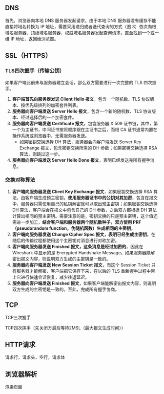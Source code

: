 ## DNS

首先，浏览器向本地 DNS 服务器发起请求，由于本地 DNS 服务器没有缓存不能直接将域名转换为 IP 地址，需要采用递归或者迭代查询的方式（图 3）依次向根域名服务器、顶级域名服务器、权威域名服务器发起查询请求，直至找到一个或一组 IP 地址，返回给浏览器。

## SSL（HTTPS）

### TLS四次握手（传输公钥）

如果客户端此前未与服务器建立会话，那么双方需要进行一次完整的 TLS 四次握手。

1. **客户端首先向服务器发送 Client Hello 报文**，包含一个随机数、TLS 协议版本、按优先级排列的加密套件列表。
2. **服务器向客户端发送 Server Hello 报文**，包含一个新的随机数、TLS 协议版本、经过选择后的一个加密套件。
3. **服务器向客户端发送 Certificate 报文**，包含服务器 X.509 证书链，其中，第一个为主证书，中间证书按照顺序跟在主证书之后，而根 CA 证书通常内置在操作系统或浏览器中，无需服务器发送。
   - 如果密钥交换选择 DH 算法，服务器会向客户端发送 Server Key Exchange 报文，包含密钥交换所需的 DH 参数；如果密钥交换选择 RSA 算法，则跳过这一步。
4. **服务器向客户端发送 Server Hello Done 报文**，表明已经发送完所有握手消息。

### 交换对称算法

1. **客户端向服务器发送 Client Key Exchange 报文**，如果密钥交换选择 RSA 算法，由客户端生成预主密钥，**使用服务器证书中的公钥对其加密**，包含在报文中，服务器只需使用自己的私钥解密就可以取出预主密钥；如果密钥交换选择 DH 算法，客户端会在报文中包含自己的 DH 参数，之后双方都根据 DH 算法计算出相同的预主密钥。需要注意的是，密钥交换的只是预主密钥，这个值还需进一步加工，**结合客户端和服务器两个随机数种子，双方使用 PRF（pseudorandom function，伪随机函数）生成相同的主密钥**。
2. **客户端向服务器发送 Change Cipher Spec 报文，表明已经生成主密钥**，在随后的传输过程都使用这个主密钥对消息进行对称加密。
3. **客户端向服务器发送 Finished 报文，这条消息是经过加密的**，因此在 Wireshark 中显示的是 Encrypted Handshake Message。如果服务器能解密出报文内容，则说明双方生成的主密钥是一致的。
4. **服务器向客户端发送 New Session Ticket 报文**，而这个 Session Ticket 只有服务器才能解密，客户端把它保存下来，在以后的 TLS 重新握手过程中带上它进行快速会话恢复，减少往返延迟。
5. **服务器向客户端发送 Finished 报文**，如果客户端能解密出报文内容，则说明双方生成的主密钥是一致的。至此，完成所有握手协商。

## TCP

TCP三次握手

TCP四次挥手（先关闭方最后等待2MSL（最大报文生成时间））

## HTTP请求

请求行，请求头，空行，请求体

## 浏览器解析

渲染页面